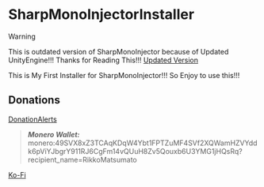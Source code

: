 # SharpMonoInjectorInstaller

> [!WARNING]
> This is outdated version of SharpMonoInjector because of Updated UnityEngine!!! Thanks for Reading This!!! [Updated Version](https://github.com/RikkoMatsumatoOfficial/SharpMonoInjector)

This is My First Installer for SharpMonoInjector!!! So Enjoy to use this!!!

## Donations

[DonationAlerts](https://donationalerts.com/r/rikkomatsumato)

> **_Monero Wallet:_** 
> monero:49SVX8xZ3TCAqKDqW4Ybt1FPTZuMF4SVf2XQWamHZVYddk6pViYJbgrY911RJ6CgFm14vQUuH8Zv5Qouxb6U3YMG1jHQsRq?recipient_name=RikkoMatsumato

[Ko-Fi](https://ko-fi.com/rikkomatsumato)
